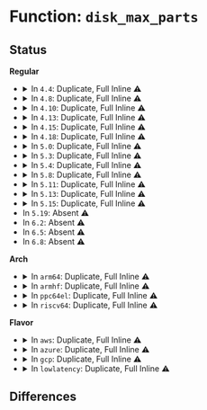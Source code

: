 # Function: <code>disk_max_parts</code>

## Status
<b>Regular</b>
<ul>
<li>
<details>
<summary>In <code>4.4</code>: Duplicate, Full Inline ⚠️</summary>

**Collision:** Static Duplication

**Inline:** Full

**Transformation:** False

**Instances:**

```
In fs/block_dev.c (0)
Location: include/linux/genhd.h:253
Inline: True
```
```
In block/ioctl.c (0)
Location: include/linux/genhd.h:253
Inline: True
```
```
In block/genhd.c (ffffffff813c9ff6)
Location: include/linux/genhd.h:253
Inline: True
Inline callers:
  - block/genhd.c:disk_ext_range_show
  - block/genhd.c:disk_expand_part_tbl
  - block/genhd.c:disk_expand_part_tbl
```
```
In block/partitions/check.c (ffffffff813ce2c5)
Location: include/linux/genhd.h:253
Inline: True
Inline callers:
  - block/partitions/check.c:check_partition
```
</details>
</li>
<li>
<details>
<summary>In <code>4.8</code>: Duplicate, Full Inline ⚠️</summary>

**Collision:** Static Duplication

**Inline:** Full

**Transformation:** False

**Instances:**

```
In fs/block_dev.c (0)
Location: include/linux/genhd.h:237
Inline: True
```
```
In block/ioctl.c (0)
Location: include/linux/genhd.h:237
Inline: True
```
```
In block/genhd.c (ffffffff8140f76d)
Location: include/linux/genhd.h:237
Inline: True
Inline callers:
  - block/genhd.c:disk_expand_part_tbl
  - block/genhd.c:disk_ext_range_show
```
```
In block/partitions/check.c (ffffffff81413385)
Location: include/linux/genhd.h:237
Inline: True
Inline callers:
  - block/partitions/check.c:check_partition
```
</details>
</li>
<li>
<details>
<summary>In <code>4.10</code>: Duplicate, Full Inline ⚠️</summary>

**Collision:** Static Duplication

**Inline:** Full

**Transformation:** False

**Instances:**

```
In fs/block_dev.c (0)
Location: include/linux/genhd.h:228
Inline: True
```
```
In block/ioctl.c (0)
Location: include/linux/genhd.h:228
Inline: True
```
```
In block/genhd.c (ffffffff8142aafd)
Location: include/linux/genhd.h:228
Inline: True
Inline callers:
  - block/genhd.c:disk_expand_part_tbl
  - block/genhd.c:disk_ext_range_show
```
```
In block/partitions/check.c (ffffffff8142e8b5)
Location: include/linux/genhd.h:228
Inline: True
Inline callers:
  - block/partitions/check.c:check_partition
```
</details>
</li>
<li>
<details>
<summary>In <code>4.13</code>: Duplicate, Full Inline ⚠️</summary>

**Collision:** Static Duplication

**Inline:** Full

**Transformation:** False

**Instances:**

```
In fs/block_dev.c (0)
Location: include/linux/genhd.h:222
Inline: True
```
```
In block/ioctl.c (0)
Location: include/linux/genhd.h:222
Inline: True
```
```
In block/genhd.c (ffffffff81438d1b)
Location: include/linux/genhd.h:222
Inline: True
Inline callers:
  - block/genhd.c:disk_expand_part_tbl
  - block/genhd.c:disk_expand_part_tbl
  - block/genhd.c:disk_ext_range_show
```
```
In block/partitions/check.c (ffffffff8143bbc5)
Location: include/linux/genhd.h:222
Inline: True
Inline callers:
  - block/partitions/check.c:check_partition
```
</details>
</li>
<li>
<details>
<summary>In <code>4.15</code>: Duplicate, Full Inline ⚠️</summary>

**Collision:** Static Duplication

**Inline:** Full

**Transformation:** False

**Instances:**

```
In fs/block_dev.c (0)
Location: include/linux/genhd.h:225
Inline: True
```
```
In block/ioctl.c (0)
Location: include/linux/genhd.h:225
Inline: True
```
```
In block/genhd.c (ffffffff81464ceb)
Location: include/linux/genhd.h:225
Inline: True
Inline callers:
  - block/genhd.c:disk_expand_part_tbl
  - block/genhd.c:disk_expand_part_tbl
  - block/genhd.c:disk_ext_range_show
```
```
In block/partitions/check.c (ffffffff81467bd5)
Location: include/linux/genhd.h:225
Inline: True
Inline callers:
  - block/partitions/check.c:check_partition
```
</details>
</li>
<li>
<details>
<summary>In <code>4.18</code>: Duplicate, Full Inline ⚠️</summary>

**Collision:** Static Duplication

**Inline:** Full

**Transformation:** False

**Instances:**

```
In fs/block_dev.c (ffffffff812dbc70)
Location: include/linux/genhd.h:226
Inline: True
Inline callers:
  - fs/block_dev.c:flush_disk
```
```
In block/ioctl.c (ffffffff8149578b)
Location: include/linux/genhd.h:226
Inline: True
Inline callers:
  - block/ioctl.c:__blkdev_reread_part
```
```
In block/genhd.c (ffffffff8149862e)
Location: include/linux/genhd.h:226
Inline: True
Inline callers:
  - block/genhd.c:disk_expand_part_tbl
  - block/genhd.c:disk_expand_part_tbl
  - block/genhd.c:disk_ext_range_show
  - block/genhd.c:__device_add_disk
```
```
In block/partitions/check.c (ffffffff8149ba4c)
Location: include/linux/genhd.h:226
Inline: True
Inline callers:
  - block/partitions/check.c:check_partition
```
</details>
</li>
<li>
<details>
<summary>In <code>5.0</code>: Duplicate, Full Inline ⚠️</summary>

**Collision:** Static Duplication

**Inline:** Full

**Transformation:** False

**Instances:**

```
In fs/block_dev.c (ffffffff812f1360)
Location: include/linux/genhd.h:228
Inline: True
Inline callers:
  - fs/block_dev.c:flush_disk
```
```
In block/ioctl.c (ffffffff814af63b)
Location: include/linux/genhd.h:228
Inline: True
Inline callers:
  - block/ioctl.c:__blkdev_reread_part
```
```
In block/genhd.c (ffffffff814b277e)
Location: include/linux/genhd.h:228
Inline: True
Inline callers:
  - block/genhd.c:disk_expand_part_tbl
  - block/genhd.c:disk_expand_part_tbl
  - block/genhd.c:disk_ext_range_show
  - block/genhd.c:__device_add_disk
```
```
In block/partitions/check.c (ffffffff814b5d5e)
Location: include/linux/genhd.h:228
Inline: True
Inline callers:
  - block/partitions/check.c:check_partition
```
</details>
</li>
<li>
<details>
<summary>In <code>5.3</code>: Duplicate, Full Inline ⚠️</summary>

**Collision:** Static Duplication

**Inline:** Full

**Transformation:** False

**Instances:**

```
In fs/block_dev.c (ffffffff81313214)
Location: include/linux/genhd.h:235
Inline: True
Inline callers:
  - fs/block_dev.c:flush_disk
```
```
In block/ioctl.c (ffffffff814dd9f3)
Location: include/linux/genhd.h:235
Inline: True
Inline callers:
  - block/ioctl.c:__blkdev_reread_part
```
```
In block/genhd.c (ffffffff814e0c13)
Location: include/linux/genhd.h:235
Inline: True
Inline callers:
  - block/genhd.c:disk_expand_part_tbl
  - block/genhd.c:disk_expand_part_tbl
  - block/genhd.c:disk_ext_range_show
  - block/genhd.c:__device_add_disk
```
```
In block/partitions/check.c (ffffffff814e42ae)
Location: include/linux/genhd.h:235
Inline: True
Inline callers:
  - block/partitions/check.c:check_partition
```
</details>
</li>
<li>
<details>
<summary>In <code>5.4</code>: Duplicate, Full Inline ⚠️</summary>

**Collision:** Static Duplication

**Inline:** Full

**Transformation:** False

**Instances:**

```
In fs/block_dev.c (ffffffff8132746f)
Location: include/linux/genhd.h:235
Inline: True
Inline callers:
  - fs/block_dev.c:bdev_disk_changed
```
```
In block/ioctl.c (ffffffff814f6e53)
Location: include/linux/genhd.h:235
Inline: True
Inline callers:
  - block/ioctl.c:__blkdev_reread_part
```
```
In block/genhd.c (ffffffff814fa043)
Location: include/linux/genhd.h:235
Inline: True
Inline callers:
  - block/genhd.c:disk_expand_part_tbl
  - block/genhd.c:disk_expand_part_tbl
  - block/genhd.c:disk_ext_range_show
  - block/genhd.c:__device_add_disk
```
```
In block/partitions/check.c (ffffffff814fd66e)
Location: include/linux/genhd.h:235
Inline: True
Inline callers:
  - block/partitions/check.c:check_partition
```
</details>
</li>
<li>
<details>
<summary>In <code>5.8</code>: Duplicate, Full Inline ⚠️</summary>

**Collision:** Static Duplication

**Inline:** Full

**Transformation:** False

**Instances:**

```
In fs/block_dev.c (ffffffff813601cf)
Location: include/linux/genhd.h:231
Inline: True
Inline callers:
  - fs/block_dev.c:bdev_disk_changed
```
```
In block/ioctl.c (ffffffff81557ef4)
Location: include/linux/genhd.h:231
Inline: True
Inline callers:
  - block/ioctl.c:blkdev_common_ioctl
```
```
In block/genhd.c (ffffffff8155af0e)
Location: include/linux/genhd.h:231
Inline: True
Inline callers:
  - block/genhd.c:disk_expand_part_tbl
  - block/genhd.c:disk_expand_part_tbl
  - block/genhd.c:disk_ext_range_show
  - block/genhd.c:register_disk
```
```
In block/partitions/core.c (ffffffff8155dc35)
Location: include/linux/genhd.h:231
Inline: True
Inline callers:
  - block/partitions/core.c:blk_add_partitions
  - block/partitions/core.c:blk_drop_partitions
  - block/partitions/core.c:check_partition
```
</details>
</li>
<li>
<details>
<summary>In <code>5.11</code>: Duplicate, Full Inline ⚠️</summary>

**Collision:** Static Duplication

**Inline:** Full

**Transformation:** False

**Instances:**

```
In fs/block_dev.c (ffffffff8136c834)
Location: include/linux/genhd.h:197
Inline: True
Inline callers:
  - fs/block_dev.c:bdev_disk_changed
```
```
In block/ioctl.c (ffffffff8157477a)
Location: include/linux/genhd.h:197
Inline: True
Inline callers:
  - block/ioctl.c:blkdev_common_ioctl
```
```
In block/genhd.c (ffffffff8157719e)
Location: include/linux/genhd.h:197
Inline: True
Inline callers:
  - block/genhd.c:disk_expand_part_tbl
  - block/genhd.c:disk_expand_part_tbl
  - block/genhd.c:disk_ext_range_show
  - block/genhd.c:register_disk
```
```
In block/partitions/core.c (ffffffff81579a4e)
Location: include/linux/genhd.h:197
Inline: True
Inline callers:
  - block/partitions/core.c:blk_add_partitions
  - block/partitions/core.c:check_partition
```
</details>
</li>
<li>
<details>
<summary>In <code>5.13</code>: Duplicate, Full Inline ⚠️</summary>

**Collision:** Static Duplication

**Inline:** Full

**Transformation:** False

**Instances:**

```
In fs/block_dev.c (ffffffff813740ee)
Location: include/linux/genhd.h:187
Inline: True
Inline callers:
  - fs/block_dev.c:bdev_disk_changed
```
```
In block/ioctl.c (ffffffff8157c7fd)
Location: include/linux/genhd.h:187
Inline: True
Inline callers:
  - block/ioctl.c:blkdev_common_ioctl
```
```
In block/genhd.c (ffffffff8157d768)
Location: include/linux/genhd.h:187
Inline: True
Inline callers:
  - block/genhd.c:disk_ext_range_show
  - block/genhd.c:register_disk
```
```
In block/partitions/core.c (ffffffff81581732)
Location: include/linux/genhd.h:187
Inline: True
Inline callers:
  - block/partitions/core.c:blk_add_partitions
  - block/partitions/core.c:add_partition
  - block/partitions/core.c:check_partition
```
</details>
</li>
<li>
<details>
<summary>In <code>5.15</code>: Duplicate, Full Inline ⚠️</summary>

**Collision:** Static Duplication

**Inline:** Full

**Transformation:** False

**Instances:**

```
In block/ioctl.c (ffffffff815e1c55)
Location: include/linux/genhd.h:187
Inline: True
Inline callers:
  - block/ioctl.c:blkdev_common_ioctl
```
```
In block/genhd.c (ffffffff815e2fa8)
Location: include/linux/genhd.h:187
Inline: True
Inline callers:
  - block/genhd.c:disk_ext_range_show
  - block/genhd.c:device_add_disk
```
```
In block/partitions/core.c (ffffffff815e64f5)
Location: include/linux/genhd.h:187
Inline: True
Inline callers:
  - block/partitions/core.c:add_partition
  - block/partitions/core.c:check_partition
```
</details>
</li>
<li>
In <code>5.19</code>: Absent ⚠️
</li>
<li>
In <code>6.2</code>: Absent ⚠️
</li>
<li>
In <code>6.5</code>: Absent ⚠️
</li>
<li>
In <code>6.8</code>: Absent ⚠️
</li>
</ul>
<b>Arch</b>
<ul>
<li>
<details>
<summary>In <code>arm64</code>: Duplicate, Full Inline ⚠️</summary>

**Collision:** Static Duplication

**Inline:** Full

**Transformation:** False

**Instances:**

```
In fs/block_dev.c (ffff8000103e23fc)
Location: include/linux/genhd.h:235
Inline: True
Inline callers:
  - fs/block_dev.c:bdev_disk_changed
```
```
In block/ioctl.c (ffff8000105f7680)
Location: include/linux/genhd.h:235
Inline: True
Inline callers:
  - block/ioctl.c:__blkdev_reread_part
```
```
In block/genhd.c (ffff8000105fbbac)
Location: include/linux/genhd.h:235
Inline: True
Inline callers:
  - block/genhd.c:disk_expand_part_tbl
  - block/genhd.c:disk_expand_part_tbl
  - block/genhd.c:disk_ext_range_show
  - block/genhd.c:__device_add_disk
```
```
In block/partitions/check.c (ffff8000105ff210)
Location: include/linux/genhd.h:235
Inline: True
Inline callers:
  - block/partitions/check.c:check_partition
```
</details>
</li>
<li>
<details>
<summary>In <code>armhf</code>: Duplicate, Full Inline ⚠️</summary>

**Collision:** Static Duplication

**Inline:** Full

**Transformation:** False

**Instances:**

```
In fs/block_dev.c (c05ba5c8)
Location: include/linux/genhd.h:235
Inline: True
Inline callers:
  - fs/block_dev.c:bdev_disk_changed
```
```
In block/ioctl.c (c07a2d88)
Location: include/linux/genhd.h:235
Inline: True
Inline callers:
  - block/ioctl.c:__blkdev_reread_part
```
```
In block/genhd.c (c07a6c4c)
Location: include/linux/genhd.h:235
Inline: True
Inline callers:
  - block/genhd.c:disk_expand_part_tbl
  - block/genhd.c:disk_expand_part_tbl
  - block/genhd.c:disk_ext_range_show
  - block/genhd.c:__device_add_disk
```
```
In block/partitions/check.c (c07aa4c8)
Location: include/linux/genhd.h:235
Inline: True
Inline callers:
  - block/partitions/check.c:check_partition
```
</details>
</li>
<li>
<details>
<summary>In <code>ppc64el</code>: Duplicate, Full Inline ⚠️</summary>

**Collision:** Static Duplication

**Inline:** Full

**Transformation:** False

**Instances:**

```
In fs/block_dev.c (c0000000004e8008)
Location: include/linux/genhd.h:235
Inline: True
Inline callers:
  - fs/block_dev.c:bdev_disk_changed
```
```
In block/ioctl.c (c00000000078fce0)
Location: include/linux/genhd.h:235
Inline: True
Inline callers:
  - block/ioctl.c:__blkdev_reread_part
```
```
In block/genhd.c (c000000000794e9c)
Location: include/linux/genhd.h:235
Inline: True
Inline callers:
  - block/genhd.c:disk_expand_part_tbl
  - block/genhd.c:disk_expand_part_tbl
  - block/genhd.c:disk_ext_range_show
  - block/genhd.c:__device_add_disk
```
```
In block/partitions/check.c (c000000000799298)
Location: include/linux/genhd.h:235
Inline: True
Inline callers:
  - block/partitions/check.c:check_partition
```
</details>
</li>
<li>
<details>
<summary>In <code>riscv64</code>: Duplicate, Full Inline ⚠️</summary>

**Collision:** Static Duplication

**Inline:** Full

**Transformation:** False

**Instances:**

```
In fs/block_dev.c (ffffffe0002989b6)
Location: include/linux/genhd.h:235
Inline: True
Inline callers:
  - fs/block_dev.c:bdev_disk_changed
```
```
In block/ioctl.c (ffffffe000434bb0)
Location: include/linux/genhd.h:235
Inline: True
Inline callers:
  - block/ioctl.c:__blkdev_reread_part
```
```
In block/genhd.c (ffffffe000437c48)
Location: include/linux/genhd.h:235
Inline: True
Inline callers:
  - block/genhd.c:disk_expand_part_tbl
  - block/genhd.c:disk_expand_part_tbl
  - block/genhd.c:disk_ext_range_show
  - block/genhd.c:__device_add_disk
```
```
In block/partitions/check.c (ffffffe00043a7f8)
Location: include/linux/genhd.h:235
Inline: True
Inline callers:
  - block/partitions/check.c:check_partition
```
</details>
</li>
</ul>
<b>Flavor</b>
<ul>
<li>
<details>
<summary>In <code>aws</code>: Duplicate, Full Inline ⚠️</summary>

**Collision:** Static Duplication

**Inline:** Full

**Transformation:** False

**Instances:**

```
In fs/block_dev.c (ffffffff8131fa4f)
Location: include/linux/genhd.h:235
Inline: True
Inline callers:
  - fs/block_dev.c:bdev_disk_changed
```
```
In block/ioctl.c (ffffffff814ef433)
Location: include/linux/genhd.h:235
Inline: True
Inline callers:
  - block/ioctl.c:__blkdev_reread_part
```
```
In block/genhd.c (ffffffff814f2623)
Location: include/linux/genhd.h:235
Inline: True
Inline callers:
  - block/genhd.c:disk_expand_part_tbl
  - block/genhd.c:disk_expand_part_tbl
  - block/genhd.c:disk_ext_range_show
  - block/genhd.c:__device_add_disk
```
```
In block/partitions/check.c (ffffffff814f5c4e)
Location: include/linux/genhd.h:235
Inline: True
Inline callers:
  - block/partitions/check.c:check_partition
```
</details>
</li>
<li>
<details>
<summary>In <code>azure</code>: Duplicate, Full Inline ⚠️</summary>

**Collision:** Static Duplication

**Inline:** Full

**Transformation:** False

**Instances:**

```
In fs/block_dev.c (ffffffff813105ef)
Location: include/linux/genhd.h:235
Inline: True
Inline callers:
  - fs/block_dev.c:bdev_disk_changed
```
```
In block/ioctl.c (ffffffff814df973)
Location: include/linux/genhd.h:235
Inline: True
Inline callers:
  - block/ioctl.c:__blkdev_reread_part
```
```
In block/genhd.c (ffffffff814e2b53)
Location: include/linux/genhd.h:235
Inline: True
Inline callers:
  - block/genhd.c:disk_expand_part_tbl
  - block/genhd.c:disk_expand_part_tbl
  - block/genhd.c:disk_ext_range_show
  - block/genhd.c:__device_add_disk
```
```
In block/partitions/check.c (ffffffff814e615e)
Location: include/linux/genhd.h:235
Inline: True
Inline callers:
  - block/partitions/check.c:check_partition
```
</details>
</li>
<li>
<details>
<summary>In <code>gcp</code>: Duplicate, Full Inline ⚠️</summary>

**Collision:** Static Duplication

**Inline:** Full

**Transformation:** False

**Instances:**

```
In fs/block_dev.c (ffffffff8131d51f)
Location: include/linux/genhd.h:235
Inline: True
Inline callers:
  - fs/block_dev.c:bdev_disk_changed
```
```
In block/ioctl.c (ffffffff814eb4c3)
Location: include/linux/genhd.h:235
Inline: True
Inline callers:
  - block/ioctl.c:__blkdev_reread_part
```
```
In block/genhd.c (ffffffff814ee6b3)
Location: include/linux/genhd.h:235
Inline: True
Inline callers:
  - block/genhd.c:disk_expand_part_tbl
  - block/genhd.c:disk_expand_part_tbl
  - block/genhd.c:disk_ext_range_show
  - block/genhd.c:__device_add_disk
```
```
In block/partitions/check.c (ffffffff814f1cde)
Location: include/linux/genhd.h:235
Inline: True
Inline callers:
  - block/partitions/check.c:check_partition
```
</details>
</li>
<li>
<details>
<summary>In <code>lowlatency</code>: Duplicate, Full Inline ⚠️</summary>

**Collision:** Static Duplication

**Inline:** Full

**Transformation:** False

**Instances:**

```
In fs/block_dev.c (ffffffff8132f21f)
Location: include/linux/genhd.h:235
Inline: True
Inline callers:
  - fs/block_dev.c:bdev_disk_changed
```
```
In block/ioctl.c (ffffffff815044d3)
Location: include/linux/genhd.h:235
Inline: True
Inline callers:
  - block/ioctl.c:__blkdev_reread_part
```
```
In block/genhd.c (ffffffff81507753)
Location: include/linux/genhd.h:235
Inline: True
Inline callers:
  - block/genhd.c:disk_expand_part_tbl
  - block/genhd.c:disk_expand_part_tbl
  - block/genhd.c:disk_ext_range_show
  - block/genhd.c:__device_add_disk
```
```
In block/partitions/check.c (ffffffff8150ad3e)
Location: include/linux/genhd.h:235
Inline: True
Inline callers:
  - block/partitions/check.c:check_partition
```
</details>
</li>
</ul>

## Differences

